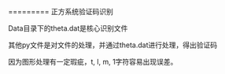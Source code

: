 =========
正方系统验证码识别

Data目录下的theta.dat是核心识别文件

其他py文件是对文件的处理，并通过theta.dat进行处理，得出验证码

因为图形处理有一定瑕疵，t, l, m, 1字符容易出现误差。
